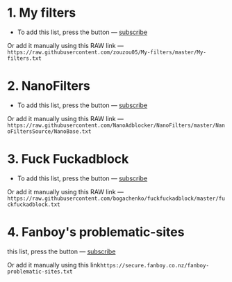 # 1. My filters
- To add this list, press the button — [subscribe](https://subscribe.adblockplus.org/?location=https://raw.githubusercontent.com/zouzou05/My-filters/master/My-filters.txt&title=My-filters)

Or add it manually using this RAW link — `https://raw.githubusercontent.com/zouzou05/My-filters/master/My-filters.txt`
# 2. NanoFilters 
- To add this list, press the button — [subscribe](https://subscribe.adblockplus.org/?location=https://raw.githubusercontent.com/NanoAdblocker/NanoFilters/master/NanoFiltersSource/NanoBase.txt&title=NanoBase)

Or add it manually using this RAW link — `https://raw.githubusercontent.com/NanoAdblocker/NanoFilters/master/NanoFiltersSource/NanoBase.txt`
# 3. Fuck Fuckadblock
- To add this list, press the button — [subscribe](https://subscribe.adblockplus.org/?location=https://raw.githubusercontent.com/bogachenko/fuckfuckadblock/master/fuckfuckadblock.txt&title=Fuck%20Fuckadblock)

Or add it manually using this RAW link — `https://raw.githubusercontent.com/bogachenko/fuckfuckadblock/master/fuckfuckadblock.txt`

# 4. Fanboy's problematic-sites

 this list, press the button — [subscribe](https://subscribe.adblockplus.org/?location=https://fanboy.co.nz/fanboy-problematic-sites.txt&title=fanboy-problematic-sites)

Or add it manually using this link`https://secure.fanboy.co.nz/fanboy-problematic-sites.txt`

